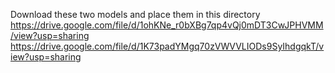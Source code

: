 Download these two models and place them in this directory
https://drive.google.com/file/d/1ohKNe_r0bXBg7qp4vQj0mDT3CwJPHVMM/view?usp=sharing
https://drive.google.com/file/d/1K73padYMgq70zVWVVLIODs9SyIhdgqkT/view?usp=sharing
